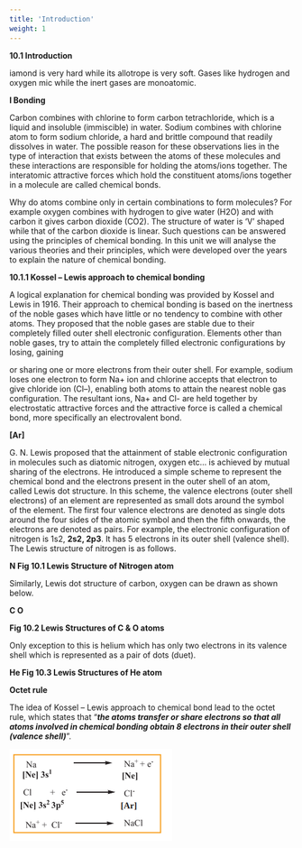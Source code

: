 ```yaml
---
title: 'Introduction'
weight: 1
---
```


  




**10.1 Introduction**

iamond is very hard while its allotrope is very soft. Gases like hydrogen and oxygen mic while the inert gases are monoatomic.

**l Bonding**




  

Carbon combines with chlorine to form carbon tetrachloride, which is a liquid and insoluble (immiscible) in water. Sodium combines with chlorine atom to form sodium chloride, a hard and brittle compound that readily dissolves in water. The possible reason for these observations lies in the type of interaction that exists between the atoms of these molecules and these interactions are responsible for holding the atoms/ions together. The interatomic attractive forces which hold the constituent atoms/ions together in a molecule are called chemical bonds.

Why do atoms combine only in certain combinations to form molecules? For example oxygen combines with hydrogen to give water (H2O) and with carbon it gives carbon dioxide (CO2). The structure of water is ‘V’ shaped while that of the carbon dioxide is linear. Such questions can be answered using the principles of chemical bonding. In this unit we will analyse the various theories and their principles, which were developed over the years to explain the nature of chemical bonding.

**10.1.1 Kossel – Lewis approach to chemical bonding**

A logical explanation for chemical bonding was provided by Kossel and Lewis in 1916. Their approach to chemical bonding is based on the inertness of the noble gases which have little or no tendency to combine with other atoms. They proposed that the noble gases are stable due to their completely filled outer shell electronic configuration. Elements other than noble gases, try to attain the completely filled electronic configurations by losing, gaining  

or sharing one or more electrons from their outer shell. For example, sodium loses one electron to form Na+ ion and chlorine accepts that electron to give chloride ion (Cl–), enabling both atoms to attain the nearest noble gas configuration. The resultant ions, Na+ and Cl- are held together by electrostatic attractive forces and the attractive force is called a chemical bond, more specifically an electrovalent bond.

**\[Ar\]**

G. N. Lewis proposed that the attainment of stable electronic configuration in molecules such as diatomic nitrogen, oxygen etc… is achieved by mutual sharing of the electrons. He introduced a simple scheme to represent the chemical bond and the electrons present in the outer shell of an atom, called Lewis dot structure. In this scheme, the valence electrons (outer shell electrons) of an element are represented as small dots around the symbol of the element. The first four valence electrons are denoted as single dots around the four sides of the atomic symbol and then the fifth onwards, the electrons are denoted as pairs. For example, the electronic configuration of nitrogen is 1s2, **2s2, 2p3**. It has 5 electrons in its outer shell (valence shell). The Lewis structure of nitrogen is as follows.

**N Fig 10.1 Lewis Structure of Nitrogen atom**

Similarly, Lewis dot structure of carbon, oxygen can be drawn as shown below.




  

**C O**

**Fig 10.2 Lewis Structures of C & O atoms**

Only exception to this is helium which has only two electrons in its valence shell which is represented as a pair of dots (duet).

**He Fig 10.3 Lewis Structures of He atom**

**Octet rule**

The idea of Kossel – Lewis approach to chemical bond lead to the octet rule, which states that “**_the atoms transfer or share electrons so that all atoms involved in chemical bonding obtain 8 electrons in their outer shell (valence shell)_**”.


![](1.png)
